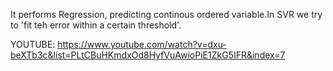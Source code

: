 It performs Regression, predicting continous ordered variable.In SVR we try to 'fit teh error within a certain threshold'.


YOUTUBE:
https://www.youtube.com/watch?v=dxu-beXTb3c&list=PLtCBuHKmdxOd8HyfVuAwioPiE1ZkG5IFR&index=7

